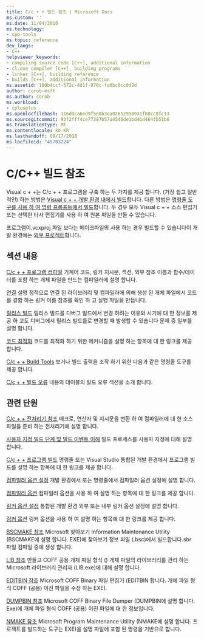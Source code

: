 ```yaml
---
title: C/c + + 빌드 참조 | Microsoft Docs
ms.custom: ''
ms.date: 11/04/2016
ms.technology:
- cpp-tools
ms.topic: reference
dev_langs:
- C++
helpviewer_keywords:
- compiling source code [C++], additional information
- cl.exe compiler [C++], building programs
- linker [C++], building reference
- builds [C++], additional information
ms.assetid: 100b4ccf-572c-4d1f-970c-fa0bc0cc0d2d
author: corob-msft
ms.author: corob
ms.workload:
- cplusplus
ms.openlocfilehash: 116ddca6ed9f5e0b3ea02652958931f88cc8fc13
ms.sourcegitcommit: 92f2fff4ce77387b57a4546de1bd4bd464fb51b6
ms.translationtype: MT
ms.contentlocale: ko-KR
ms.lasthandoff: 09/17/2018
ms.locfileid: "45703224"
---
```

# <a name="cc-building-reference"></a>C/C++ 빌드 참조

Visual c + +는 C/c + + 프로그램을 구축 하는 두 가지를 제공 합니다. (가장 쉽고 일반적인) 하는 방법은 [Visual c + + 개발 환경 내에서 빌드](../../ide/building-cpp-projects-in-visual-studio.md)합니다. 다른 방법은 [명령줄 도구를 사용 하 여 명령 프롬프트에서 빌드](../../build/building-on-the-command-line.md)합니다. 두 경우 모두 Visual c + + 소스 편집기 또는 선택한 타사 편집기를 사용 하 여 원본 파일을 만들 수 있습니다.

프로그램이.vcxproj 파일 보다는 메이크파일의 사용 하는 경우 빌드할 수 있습니다이 개발 환경에는 [외부 프로젝트](../../ide/building-external-projects.md)합니다.

## <a name="in-this-section"></a>섹션 내용

[C/c + + 프로그램 컴파일](../../build/reference/compiling-a-c-cpp-program.md) 기계어 코드, 링커 지시문, 섹션, 외부 참조 이름과 함수/데이터를 포함 하는 개체 파일을 만드는 컴파일러에 설명 합니다.

[연결](../../build/reference/linking.md) 설명 정적으로 연결 된 라이브러리 및 컴파일러에 의해 생성 된 개체 파일에서 코드를 결합 하는 링커 이름 참조를 확인 하 고 실행 파일을 만듭니다.

[릴리스 빌드](../../build/reference/release-builds.md) 릴리스 빌드를 디버그 빌드에서 변경 하려는 이유와 시기에 대 한 정보를 제공 하 고도 디버그에서 릴리스 빌드를로 변경할 때 발생할 수 있습니다 문제 중 일부를 설명 합니다.

[코드 최적화](../../build/reference/optimizing-your-code.md) 코드를 최적화 하기 위한 메커니즘을 설명 하는 항목에 대 한 링크를 제공 합니다.

[C/c + + Build Tools](../../build/reference/c-cpp-build-tools.md) 보거나 빌드 출력을 조작 하기 위한 다음과 같은 명령줄 도구를 제공 합니다.

[C/c + + 빌드 오류](../../error-messages/compiler-errors-1/c-cpp-build-errors.md) 내용의 테이블의 빌드 오류 섹션을 소개 합니다.

## <a name="related-sections"></a>관련 단원

[C/c + + 전처리기 참조](../../preprocessor/c-cpp-preprocessor-reference.md) 매크로, 연산자 및 지시문을 변환 하 여 컴파일러에 대 한 소스 파일을 준비 하는 전처리기에 설명 합니다.

[사용자 지정 빌드 단계 및 빌드 이벤트 이해](../../ide/understanding-custom-build-steps-and-build-events.md) 빌드 프로세스를 사용자 지정에 대해 설명 합니다.

[C/c + + 프로그램 빌드](../../build/building-c-cpp-programs.md) 명령줄 또는 Visual Studio 통합된 개발 환경에서 프로그램 빌드를 설명 하는 항목에 대 한 링크를 제공 합니다.

[컴파일러 옵션 설정](../../build/reference/setting-compiler-options.md) 개발 환경에서 또는 명령줄에서 컴파일러 옵션 설정에 설명 합니다.

[컴파일러 옵션](../../build/reference/compiler-options.md) 컴파일러 옵션을 사용 하 여 설명 하는 항목에 대 한 링크를 제공 합니다.

[링커 옵션 설정](../../build/reference/setting-linker-options.md) 통합된 개발 환경 외부 또는 내부 링커 옵션 설정에 설명 합니다.

[링커 옵션](../../build/reference/linker-options.md) 링커 옵션을 사용 하 여 설명 하는 항목에 대 한 링크를 제공 합니다.

[BSCMAKE 참조](../../build/reference/bscmake-reference.md) Microsoft 찾아보기 Information Maintenance Utility (BSCMAKE에 설명 합니다. EXE)에 찾아보기 정보 파일 (.bsc)에서 빌드합니다.sbr 파일 컴파일 중에 생성 합니다.

[LIB 참조](../../build/reference/lib-reference.md) 만들고 COFF 공용 개체 파일 형식 () 개체 파일의 라이브러리를 관리 하는 Microsoft 라이브러리 관리자 (LIB.exe)에 대해 설명 합니다.

[EDITBIN 참조](../../build/reference/editbin-reference.md) Microsoft COFF Binary 파일 편집기 (EDITBIN 합니다. 개체 파일 형식 COFF (공용) 이진 파일을 수정 하는 EXE).

[DUMPBIN 참조](../../build/reference/dumpbin-reference.md) Microsoft COFF Binary File Dumper (DUMPBIN에 설명 합니다. Exe)에 개체 파일 형식 COFF (공용) 이진 파일에 대 한 정보입니다.

[NMAKE 참조](../../build/nmake-reference.md) Microsoft Program Maintenance Utility (NMAKE에 설명 합니다. 프로젝트를 빌드하는 도구는 EXE)을 설명 파일에 포함 된 명령을 기반으로 합니다.
